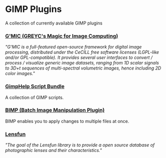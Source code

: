 # GIMP Plugins
A collection of currently available GIMP plugins

### [G'MIC (GREYC's Magic for Image Computing)](https://gmic.eu/)
*"G'MIC is a full-featured open-source framework for digital image processing, distributed under the CeCILL free software licenses (LGPL-like and/or GPL-compatible). It provides several user interfaces to convert / process / visualize generic image datasets, ranging from 1D scalar signals to 3D+t sequences of multi-spectral volumetric images, hence including 2D color images."*

### [GimpHelp Script Bundle](https://www.gimphelp.org/script210.html)
A collection of GIMP scripts.

### [BIMP (Batch Image Manipulation Plugin)](https://alessandrofrancesconi.it/projects/bimp/)
BIMP enables you to apply changes to multiple files at once.

### [Lensfun](https://github.com/lensfun/lensfun)
*"The goal of the Lensfun library is to provide a open source database of photographic lenses and their characteristics."*
